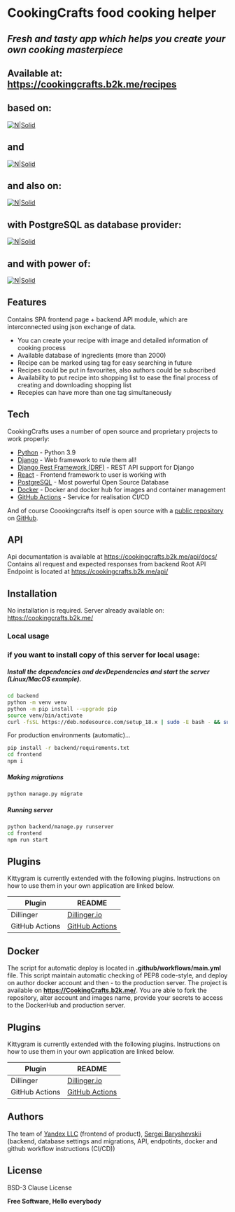 # CookingCrafts food cooking helper
## _Fresh and tasty app which helps you create your own cooking masterpiece_
## Available at: https://cookingcrafts.b2k.me/recipes
## based on:
[![N|Solid](https://static.djangoproject.com/img/logos/django-logo-negative.svg)](https://www.djangoproject.com/)
## and
[![N|Solid](https://www.django-rest-framework.org/img/logo.png)](https://www.django-rest-framework.org/)
## and also on:
[![N|Solid](https://logos-download.com/wp-content/uploads/2016/09/React_logo_wordmark.png)](https://react.dev/)
## with PostgreSQL as database provider:
[![N|Solid](https://wiki.postgresql.org/images/a/a4/PostgreSQL_logo.3colors.svg)](https://www.postgresql.org/)
## and with power of:
[![N|Solid](https://www.docker.com/wp-content/uploads/2023/08/logo-guide-space-1.svg)](https://www.docker.com/)
  
## Features
Contains SPA frontend page + backend API module, which are interconnected using json exchange of data.

- You can create your recipe with image and detailed information of cooking process
- Available database of ingredients (more than 2000)
- Recipe can be marked using tag for easy searching in future
- Recipes could be put in favourites, also authors could be subscribed
- Availability to put recipe into shopping list to ease the final process of creating and downloading shopping list
- Recepies can have more than one tag simultaneously 

## Tech

CookingCrafts uses a number of open source and proprietary projects to work properly:

- [Python] - Python 3.9
- [Django] - Web framework to rule them all!
- [Django Rest Framework (DRF)] - REST API support for Django
- [React] - Frontend framework to user is working with
- [PostgreSQL] - Most powerful Open Source Database
- [Docker] - Docker and docker hub for images and container management
- [GitHub Actions] - Service for realisation CI/CD

And of course Coookingcrafts itself is open source with a [public repository][git-repo-url] on [GitHub][Rexant-b2k].

## API
Api documantation is available at https://cookingcrafts.b2k.me/api/docs/
Contains all request and expected responses from backend
Root API Endpoint is located at https://cookingcrafts.b2k.me/api/

## Installation
No installation is required. Server already available on: https://cookingcrafts.b2k.me/

### Local usage
### if you want to install copy of this server for local usage:
##### Install the dependencies and devDependencies and start the server (Linux/MacOS example).

```sh
cd backend
python -m venv venv
python -m pip install --upgrade pip
source venv/bin/activate
curl -fsSL https://deb.nodesource.com/setup_18.x | sudo -E bash - && sudo apt-get install -y nodejs 
```

For production environments (automatic)...

```sh
pip install -r backend/requirements.txt
cd frontend
npm i
```

##### Making migrations
```sh
python manage.py migrate
```

##### Running server
```sh
python backend/manage.py runserver
cd frontend
npm run start
```

## Plugins

Kittygram is currently extended with the following plugins.
Instructions on how to use them in your own application are linked below.

| Plugin       | README          |
| -------------| --------------- |
| Dillinger    | [Dillinger.io]  |
|GitHub Actions| [GitHub Actions]|

## Docker
The script for automatic deploy is located in **.github/workflows/main.yml** file. This script maintain automatic checking of PEP8 code-style, and deploy on author docker account and then - to the production server. The project is available on **https://CookingCrafts.b2k.me/**. You are able to fork the repository, alter account and images name, provide your secrets to access to the DockerHub and production server.

## Plugins

Kittygram is currently extended with the following plugins.
Instructions on how to use them in your own application are linked below.

| Plugin       | README          |
| -------------| --------------- |
| Dillinger    | [Dillinger.io]  |
|GitHub Actions| [GitHub Actions]


## Authors
The team of [Yandex LLC](https://yandex.com) (frontend of product),
[Sergei Baryshevskii](https://www.linkedin.com/in/barysecho/) (backend, database settings and migrations, API, endpotints, docker and github workflow instructions (CI/CD))

## License

BSD-3 Clause License

**Free Software, Hello everybody**

[//]: # (These are reference links used in the body of this note and get stripped out when the markdown processor does its job. There is no need to format nicely because it shouldn't be seen. Thanks SO - http://stackoverflow.com/questions/4823468/store-comments-in-markdown-syntax)

   [Rexant-b2k]: <https://github.com/Rexant-b2k>
   [git-repo-url]: <https://github.com/Rexant-b2k/CookingCrafts.git>
   [Django]: <https://www.djangoproject.com>
   [Python]: <https://www.python.org/>
   [Django Rest Framework (DRF)]: <https://www.django-rest-framework.org/>
   [Dillinger.io]: <https://dillinger.io/>
   [React]: <https://react.dev/>
   [Docker]: <https://www.docker.com/>
   [GitHub Actions]: <https://github.com/features/actions>
   [PostgreSQL]: <https://www.postgresql.org/>